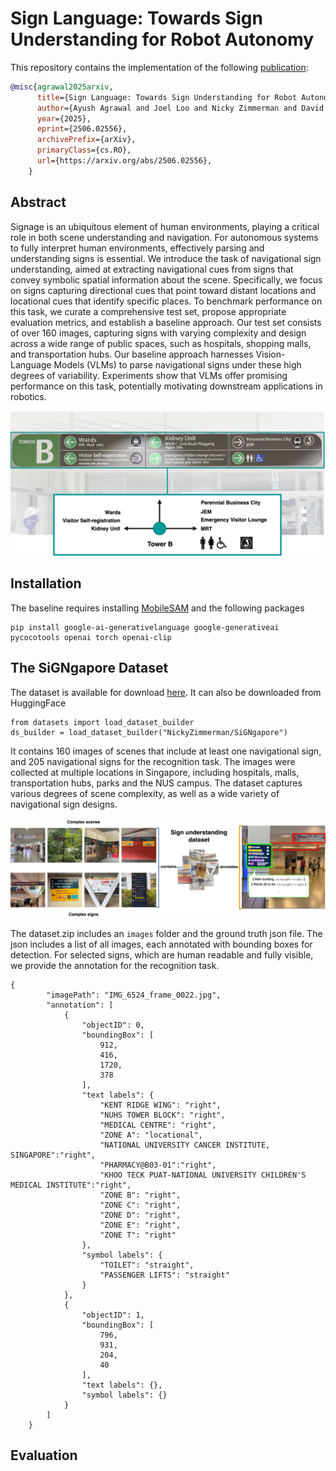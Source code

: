 # Sign Language: Towards Sign Understanding for Robot Autonomy

This repository contains the implementation of the following [publication](https://arxiv.org/abs/2506.02556):
```bibtex
@misc{agrawal2025arxiv,
      title={Sign Language: Towards Sign Understanding for Robot Autonomy}, 
      author={Ayush Agrawal and Joel Loo and Nicky Zimmerman and David Hsu},
      year={2025},
      eprint={2506.02556},
      archivePrefix={arXiv},
      primaryClass={cs.RO},
      url={https://arxiv.org/abs/2506.02556}, 
    }
```


## Abstract
Signage is an ubiquitous element of human environments, playing a critical role in both scene understanding and navigation. For autonomous systems to fully interpret human environments, effectively parsing and understanding signs is essential. We introduce the task of navigational sign understanding, aimed at extracting navigational cues from signs that convey symbolic spatial information about the scene. Specifically, we focus on signs capturing directional cues that point toward distant locations and locational cues that identify specific places. To benchmark performance on this task, we curate a comprehensive test set, propose appropriate evaluation metrics, and establish a baseline approach. Our test set consists of over 160 images, capturing signs with varying complexity and design across a wide range of public spaces, such as hospitals, shopping malls, and transportation hubs. Our baseline approach harnesses Vision-Language Models (VLMs) to parse navigational signs under these high degrees of variability. Experiments show that VLMs offer promising performance on this task, potentially motivating downstream applications in robotics. 

![Motivation](pics/Motivation.png)

## Installation

The baseline requires installing [MobileSAM](https://github.com/IDEA-Research/Grounded-Segment-Anything/tree/main/EfficientSAM) and the following packages
```
pip install google-ai-generativelanguage google-generativeai pycocotools openai torch openai-clip
```



## The SiGNgapore Dataset

The dataset is available for download [here](https://drive.google.com/file/d/109mdy1gpIEhyd5JCyNGqdBvrfvgU1tS6/view?usp=sharing). It can also be downloaded from HuggingFace 
```
from datasets import load_dataset_builder
ds_builder = load_dataset_builder("NickyZimmerman/SiGNgapore")
```
It contains 160 images of scenes that include at least one navigational sign, and 205 navigational signs for the recognition task. The images were collected at multiple locations in Singapore, including hospitals, malls, transportation hubs, parks and the NUS campus. The dataset captures various degrees of scene complexity, as well as a wide variety of navigational sign designs. 


![dataset](pics/dataset.jpg)

The dataset.zip includes an `images` folder and the ground truth json file. The json includes a list of all images, each annotated with bounding boxes for detection. For selected signs, which are human readable and fully visible, we provide the annotation for the recognition task. 

```
{
        "imagePath": "IMG_6524_frame_0022.jpg",
        "annotation": [
            {
                "objectID": 0,
                "boundingBox": [
                    912,
                    416,
                    1720,
                    378
                ],
                "text labels": {
                    "KENT RIDGE WING": "right",
                    "NUHS TOWER BLOCK": "right",
                    "MEDICAL CENTRE": "right",
                    "ZONE A": "locational",
                    "NATIONAL UNIVERSITY CANCER INSTITUTE, SINGAPORE":"right",
                    "PHARMACY@B03-01":"right",
                    "KHOO TECK PUAT-NATIONAL UNIVERSITY CHILDREN'S MEDICAL INSTITUTE":"right",
                    "ZONE B": "right",
                    "ZONE C": "right",
                    "ZONE D": "right",
                    "ZONE E": "right",
                    "ZONE T": "right"
                },
                "symbol labels": {
                    "TOILET": "straight",
                    "PASSENGER LIFTS": "straight"
                }
            },
            {
                "objectID": 1,
                "boundingBox": [
                    796,
                    931,
                    204,
                    40
                ],
                "text labels": {},
                "symbol labels": {}
            }
        ]
    }
```



## Evaluation


